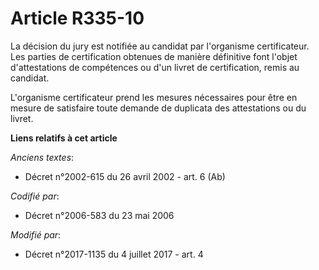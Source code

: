 # Article R335-10

La décision du jury est notifiée au candidat par l'organisme certificateur. Les parties de certification obtenues de manière
définitive font l'objet d'attestations de compétences ou d'un livret de certification, remis au candidat.

L'organisme certificateur prend les mesures nécessaires pour être en mesure de satisfaire toute demande de duplicata des
attestations ou du livret.

**Liens relatifs à cet article**

_Anciens textes_:

  - Décret n°2002-615 du 26 avril 2002 - art. 6 (Ab)

_Codifié par_:

  - Décret n°2006-583 du 23 mai 2006

_Modifié par_:

  - Décret n°2017-1135 du 4 juillet 2017 - art. 4
